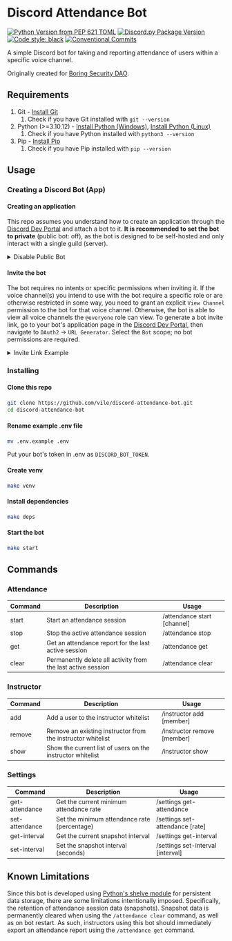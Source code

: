 # Discord Attendance Bot

[![Python Version from PEP 621 TOML](https://img.shields.io/python/required-version-toml?tomlFilePath=https%3A%2F%2Fraw.githubusercontent.com%2Fvile%2Fdiscord-attendance-bot%2Fmaster%2Fpyproject.toml)](https://www.python.org/)
[![Discord.py Package Version](https://img.shields.io/badge/discord.py-2.3.2-green)](https://github.com/Rapptz/discord.py)
[![Code style: black](https://img.shields.io/badge/code%20style-black-000000.svg)](https://github.com/psf/black)
[![Conventional Commits](https://img.shields.io/badge/Conventional%20Commits-1.0.0-%23FE5196?logo=conventionalcommits&logoColor=white)](https://conventionalcommits.org)

A simple Discord bot for taking and reporting attendance of users within a specific voice channel.

Originally created for [Boring Security DAO](https://twitter.com/BoringSecDAO).

## Requirements

1. Git - [Install Git](https://git-scm.com/book/en/v2/Getting-Started-Installing-Git)
   1. Check if you have Git installed with `git --version`
2. Python (>=3.10.12) - [Install Python (Windows)](https://www.python.org/downloads/windows/), [Install Python (Linux)](https://docs.python.org/3/using/unix.html)
   1. Check if you have Python installed with `python3 --version`
3. Pip - [Install Pip](https://pip.pypa.io/en/stable/installation/)
   1. Check if you have Pip installed with `pip --version`

## Usage

### Creating a Discord Bot (App)

#### Creating an application

This repo assumes you understand how to create an application through the [Discord Dev Portal](https://discord.com/developers/applications) and attach a bot to it.
**It is recommended to set the bot to private** (public bot: off), as the bot is designed to be self-hosted and only interact with a single guild (server).

<details>
<summary>Disable Public Bot</summary>

![Disable your bot's Public Bot flag in the Discord Dev Portal](./images/1-disable-public-bot.jpg)

</details>

#### Invite the bot

The bot requires no intents or specific permissions when inviting it.
If the voice channel(s) you intend to use with the bot require a specific role or are otherwise restricted in some way, you need to grant an explicit `View Channel` permission to the bot for that voice channel.
Otherwise, the bot is able to view all voice channels the `@everyone` role can view.
To generate a bot invite link, go to your bot's application page in the [Discord Dev Portal](https://discord.com/developers/applications), then navigate to `OAuth2` -> `URL Generator`.
Select the `Bot` scope; no bot permissions are required.

<details>
<summary>Invite Link Example</summary>

![Discord bot invite link](./images/2-bot-invite-link.jpg)

</details>

### Installing

#### Clone this repo

```bash
git clone https://github.com/vile/discord-attendance-bot.git
cd discord-attendance-bot
```

#### Rename example .env file

```bash
mv .env.example .env
```

Put your bot's token in .env as `DISCORD_BOT_TOKEN`.

#### Create venv

```bash
make venv
```

#### Install dependencies

```bash
make deps
```

#### Start the bot

```bash
make start
```

## Commands

### Attendance

| Command | Description                                                  | Usage                         |
| ------- | ------------------------------------------------------------ | ----------------------------- |
| start   | Start an attendance session                                  | /attendance start \[channel\] |
| stop    | Stop the active attendance session                           | /attendance stop              |
| get     | Get an attendance report for the last active session         | /attendance get               |
| clear   | Permanently delete all activity from the last active session | /attendance clear             |

### Instructor

| Command | Description                                                 | Usage                         |
| ------- | ----------------------------------------------------------- | ----------------------------- |
| add     | Add a user to the instructor whitelist                      | /instructor add \[member\]    |
| remove  | Remove an existing instructor from the instructor whitelist | /instructor remove \[member\] |
| show    | Show the current list of users on the instructor whitelist  | /instructor show              |

### Settings

| Command        | Description                                  | Usage                               |
| -------------- | -------------------------------------------- | ----------------------------------- |
| get-attendance | Get the current minimum attendance rate      | /settings get-attendance            |
| set-attendance | Set the minimum attendance rate (percentage) | /settings set-attendance \[rate\]   |
| get-interval   | Get the current snapshot interval            | /settings get-interval              |
| set-interval   | Set the snapshot interval (seconds)          | /settings set-interval \[interval\] |

## Known Limitations

Since this bot is developed using [Python's shelve module](https://docs.python.org/3/library/shelve.html) for persistent data storage, there are some limitations intentionally imposed. 
Specifically, the retention of attendance session data (snapshots).
Snapshot data is permanently cleared when using the `/attendance clear` command, as well as on bot restart.
As such, instructors using this bot should immediately export an attendance report using the `/attendance get` command.

